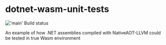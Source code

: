 # dotnet-wasm-unit-tests

!['main' Build status](../../actions/workflows/build.yml/badge.svg?branch=main)


An example of how .NET assemblies compiled with NativeAOT-LLVM could be tested in true Wasm environment